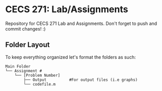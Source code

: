 # CECS 271: Lab/Assignments

Repository for CECS 271 Lab and Assignments. Don't forget to push and commit changes! :)

## Folder Layout

To keep everything organized let's format the folders as such:
```
Main Folder
└── Assignment #
    └── [Problem Number]
        ├── Output          #For output files (i.e graphs)
        └── codefile.m
``` 